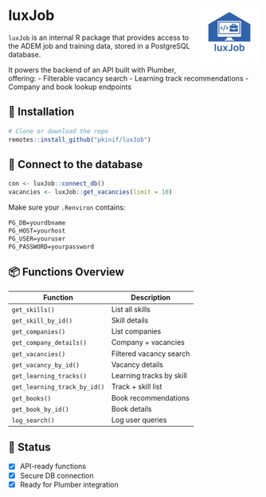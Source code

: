 
<!-- README.md is generated from README.Rmd. Please edit that file -->

# luxJob <img src="man/figures/logo.png" align="right" height="120" />

<!-- badges: start -->
<!-- badges: end -->

`luxJob` is an internal R package that provides access to the ADEM job
and training data, stored in a PostgreSQL database.

It powers the backend of an API built with Plumber, offering: -
Filterable vacancy search - Learning track recommendations - Company and
book lookup endpoints

## 🚀 Installation

``` r
# Clone or download the repo
remotes::install_github("pkinif/luxJob")
```

## 🔌 Connect to the database

``` r
con <- luxJob::connect_db()
vacancies <- luxJob::get_vacancies(limit = 10)
```

Make sure your `.Renviron` contains:

    PG_DB=yourdbname
    PG_HOST=yourhost
    PG_USER=youruser
    PG_PASSWORD=yourpassword

## 📦 Functions Overview

| Function                     | Description              |
|------------------------------|--------------------------|
| `get_skills()`               | List all skills          |
| `get_skill_by_id()`          | Skill details            |
| `get_companies()`            | List companies           |
| `get_company_details()`      | Company + vacancies      |
| `get_vacancies()`            | Filtered vacancy search  |
| `get_vacancy_by_id()`        | Vacancy details          |
| `get_learning_tracks()`      | Learning tracks by skill |
| `get_learning_track_by_id()` | Track + skill list       |
| `get_books()`                | Book recommendations     |
| `get_book_by_id()`           | Book details             |
| `log_search()`               | Log user queries         |

## 🧪 Status

- [x] API-ready functions
- [x] Secure DB connection
- [x] Ready for Plumber integration
